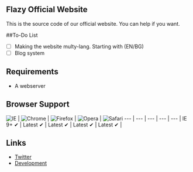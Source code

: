 ## Flazy Official Website
This is the source code of our official website. You can help if you want.

##To-Do List
- [ ] Making the website multy-lang. Starting with (EN/BG)
- [ ] Blog system

 ## Requirements
 - A webserver

## Browser Support

![IE](https://mgknet.com/images/browsers/internet-explorer_48x48.png) | ![Chrome](https://mgknet.com/images/browsers/chrome_48x48.png) | ![Firefox](https://mgknet.com/images/browsers/firefox_48x48.png) | ![Opera](https://mgknet.com/images/browsers/opera_48x48.png) |
![Safari](https://mgknet.com/images/browsers/safari_48x48.png)
--- | --- | --- | --- | --- |
IE 9+ ✔ | Latest ✔ | Latest ✔ | Latest ✔ | Latest ✔ |

## Links
 - [Twitter](https://twitter.com/flazyforum)
 - [Development](https://github.com/flazyforum/Flazy-Website)
